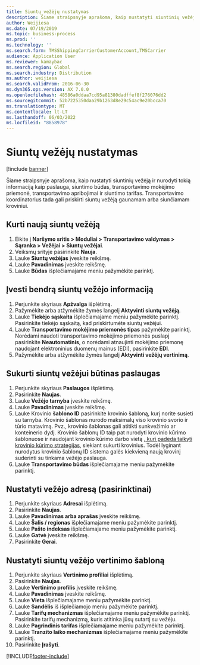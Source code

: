 ```yaml
---
title: Siuntų vežėjų nustatymas
description: Šiame straipsnyje aprašoma, kaip nustatyti siuntinių vežėją ir nurodyti tokią informaciją kaip paslauga, siuntimo būdas, transportavimo mokėjimo priemonė, transportavimo apribojimai ir siuntimo tarifas.
author: Weijiesa
ms.date: 07/19/2019
ms.topic: business-process
ms.prod: ''
ms.technology: ''
ms.search.form: TMSShippingCarrierCustomerAccount,TMSCarrier
audience: Application User
ms.reviewer: kamaybac
ms.search.region: Global
ms.search.industry: Distribution
ms.author: weijiesa
ms.search.validFrom: 2016-06-30
ms.dyn365.ops.version: AX 7.0.0
ms.openlocfilehash: 48586a0ddaa7cd95a81380dadffef8f276076dd2
ms.sourcegitcommit: 52b7225350daa29b1263d8e29c54ac9e20bcca70
ms.translationtype: MT
ms.contentlocale: lt-LT
ms.lasthandoff: 06/03/2022
ms.locfileid: "8858978"
---
```

# <a name="set-up-shipping-carriers"></a>Siuntų vežėjų nustatymas

[!include [banner](../../includes/banner.md)]

Šiame straipsnyje aprašoma, kaip nustatyti siuntinių vežėją ir nurodyti tokią informaciją kaip paslauga, siuntimo būdas, transportavimo mokėjimo priemonė, transportavimo apribojimai ir siuntimo tarifas. Transportavimo koordinatorius tada gali priskirti siuntų vežėją gaunamam arba siunčiamam kroviniui.

## <a name="create-a-new-shipping-carrier"></a>Kurti naują siuntų vežėją

1. Eikite į **Naršymo sritis > Moduliai > Transportavimo valdymas > Sąranka > Vežėjai > Siuntų vežėjai**.
2. Veiksmų srityje pasirinkite **Nauja**.
3. Lauke **Siuntų vežėjas** įveskite reikšmę.
4. Lauke **Pavadinimas** įveskite reikšmę.
5. Lauke **Būdas** išplečiamajame meniu pažymėkite parinktį.

## <a name="fill-in-the-general-information-for-the-shipping-carrier"></a>Įvesti bendrą siuntų vežėjo informaciją

1. Perjunkite skyriaus **Apžvalga** išplėtimą.
2. Pažymėkite arba atžymėkite žymės langelį **Aktyvinti siuntų vežėją**.
3. Lauke **Tiekėjo sąskaita** išplečiamajame meniu pažymėkite parinktį. Pasirinkite tiekėjo sąskaitą, kad priskirtumėte siuntų vežėjui.  
4. Lauke **Transportavimo mokėjimo priemonės tipas** pažymėkite parinktį. Norėdami naudoti transportavimo mokėjimo priemonės puslapį pasirinkite **Neautomatinis**, o norėdami atnaujinti mokėjimo priemonę naudojant elektroninius duomenų mainus (EDI), pasirinkite **EDI**.  
5. Pažymėkite arba atžymėkite žymės langelį **Aktyvinti vežėjų vertinimą**.

## <a name="create-the-necessary-services-for-the-shipping-carrier"></a>Sukurti siuntų vežėjui būtinas paslaugas

1. Perjunkite skyriaus **Paslaugos** išplėtimą.
2. Pasirinkite **Naujas**.
3. Lauke **Vežėjo tarnyba** įveskite reikšmę.
4. Lauke **Pavadinimas** įveskite reikšmę.
5. Lauke Krovinio **šablono ID** pasirinkite krovinio šabloną, kurį norite susieti su tarnyba. Krovinio šablonas nurodo maksimalų viso krovinio svorio ir tūrio matavimą. Pvz., krovinio šablonas gali atitikti sunkvežimio ar konteinerio dydį. Krovinio šablonų ID taip pat nurodyti krovinio kūrimo šablonuose ir naudojant krovinio kūrimo darbo vietą [, kuri padeda taikyti krovinio kūrimo strategijas](load-building-workbench.md), siekiant sukurti krovinius. Todėl lyginant nurodytus krovinio šablonų ID sistema galės kiekvieną naują krovinį suderinti su tinkama vežėjo paslauga.
6. Lauke **Transportavimo būdas** išplečiamajame meniu pažymėkite parinktį.

## <a name="set-up-the-address-for-the-carrier-optional"></a>Nustatyti vežėjo adresą (pasirinktinai)

1. Perjunkite skyriaus **Adresai** išplėtimą.
2. Pasirinkite **Naujas**.
3. Lauke **Pavadinimas arba aprašas** įveskite reikšmę.
4. Lauke **Šalis / regionas** išplečiamajame meniu pažymėkite parinktį.
5. Lauke **Pašto indeksas** išplečiamajame meniu pažymėkite parinktį.
6. Lauke **Gatvė** įveskite reikšmę.
7. Pasirinkite **Gerai**.

## <a name="set-up-the-rating-profile-for-the-shipping-carrier"></a>Nustatyti siuntų vežėjo vertinimo šabloną

1. Perjunkite skyriaus **Vertinimo profiliai** išplėtimą.
2. Pasirinkite **Naujas**.
3. Lauke **Vertinimo profilis** įveskite reikšmę.
4. Lauke **Pavadinimas** įveskite reikšmę.
5. Lauke **Vieta** išplečiamajame meniu pažymėkite parinktį.
6. Lauke **Sandėlis** iš išplečiamojo meniu pažymėkite parinktį.
7. Lauke **Tarifų mechanizmas** išplečiamajame meniu pažymėkite parinktį. Pasirinkite tarifų mechanizmą, kuris atitinka jūsų sutartį su vežėju.  
8. Lauke **Pagrindinis tarifas** išplečiamajame meniu pažymėkite parinktį.
9. Lauke **Tranzito laiko mechanizmas** išplečiamajame meniu pažymėkite parinktį.
10. Pasirinkite **Įrašyti**.



[!INCLUDE[footer-include](../../../includes/footer-banner.md)]